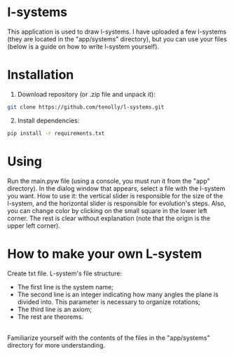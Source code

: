 # l-systems
This application is used to draw l-systems. I have uploaded a few l-systems (they are located in the "app/systems" directory), but you can use your files (below is a guide on how to write l-system yourself).
# Installation
1) Download repository (or .zip file and unpack it):
```bash
git clone https://github.com/tenolly/l-systems.git
```
2) Install dependencies:
```bash
pip install -r requirements.txt
```
# Using
Run the main.pyw file (using a console, you must run it from the "app" directory). In the dialog window that appears, select a file with the l-system you want. How to use it: the vertical slider is responsible for the size of the l-system, and the horizontal slider is responsible for evolution's steps. Also, you can change color by clicking on the small square in the lower left corner. The rest is clear without explanation (note that the origin is the upper left corner).
# How to make your own L-system
Create txt file. L-system's file structure:
<ul>
    <li>The first line is the system name;</li>
    <li>The second line is an integer indicating how many angles the plane is divided into. This parameter is necessary to organize rotations;</li>
    <li>The third line is an axiom;</li>
    <li>The rest are theorems.</li>
</ul><br>
Familiarize yourself with the contents of the files in the "app/systems" directory for more understanding.

